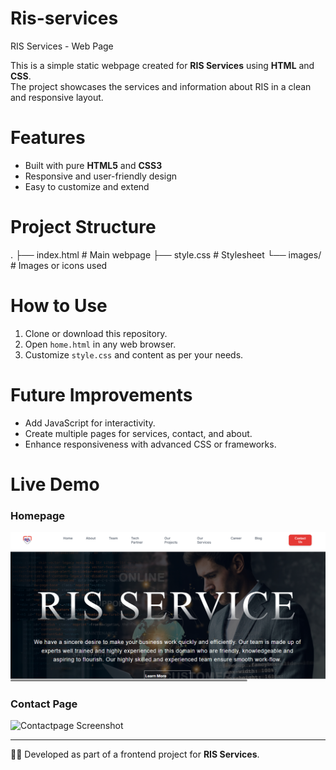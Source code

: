 # Ris-services
RIS Services - Web Page

This is a simple static webpage created for **RIS Services** using **HTML** and **CSS**.  
The project showcases the services and information about RIS in a clean and responsive layout.

# Features
- Built with pure **HTML5** and **CSS3**
- Responsive and user-friendly design
- Easy to customize and extend

# Project Structure
.
├── index.html # Main webpage
├── style.css # Stylesheet
└── images/ #  Images or icons used


# How to Use
1. Clone or download this repository.
2. Open `home.html` in any web browser.
3. Customize `style.css` and content as per your needs.

# Future Improvements
- Add JavaScript for interactivity.
- Create multiple pages for services, contact, and about.
- Enhance responsiveness with advanced CSS or frameworks.

# Live Demo
### Homepage
![Homepage Screenshot](images/homepage.png)

### Contact Page
![Contactpage Screenshot](imagess/contactpage.png)

---
👩‍💻 Developed as part of a frontend project for **RIS Services**.
